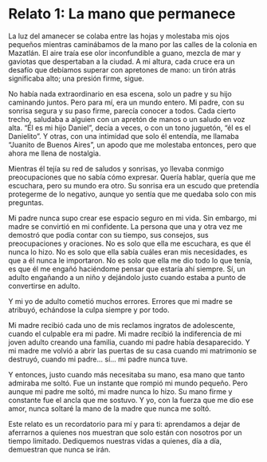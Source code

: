 # Relato 1: La mano que permanece

La luz del amanecer se colaba entre las hojas y molestaba mis ojos pequeños mientras caminábamos de la mano por las calles de la colonia en Mazatlán. El aire traía ese olor inconfundible a guano, mezcla de mar y gaviotas que despertaban a la ciudad. A mi altura, cada cruce era un desafío que debíamos superar con apretones de mano: un tirón atrás significaba alto; una presión firme, sigue.

No había nada extraordinario en esa escena, solo un padre y su hijo caminando juntos. Pero para mí, era un mundo entero. Mi padre, con su sonrisa segura y su paso firme, parecía conocer a todos. Cada cierto trecho, saludaba a alguien con un apretón de manos o un saludo en voz alta. “Él es mi hijo Daniel”, decía a veces, o con un tono juguetón, “él es el Danielito”. Y otras, con una intimidad que solo él entendía, me llamaba “Juanito de Buenos Aires”, un apodo que me molestaba entonces, pero que ahora me llena de nostalgia.

Mientras él tejía su red de saludos y sonrisas, yo llevaba conmigo preocupaciones que no sabía cómo expresar. Quería hablar, quería que me escuchara, pero su mundo era otro. Su sonrisa era un escudo que pretendía protegerme de lo negativo, aunque yo sentía que me quedaba solo con mis preguntas.

Mi padre nunca supo crear ese espacio seguro en mi vida. Sin embargo, mi madre se convirtió en mi confidente. La persona que una y otra vez me demostró que podía contar con su tiempo, sus consejos, sus preocupaciones y oraciones. No es solo que ella me escuchara, es que él nunca lo hizo. No es solo que ella sabía cuáles eran mis necesidades, es que a él nunca le importaron. No es solo que ella me dio todo lo que tenía, es que él me engañó haciéndome pensar que estaría ahí siempre. Sí, un adulto engañando a un niño y dejándolo justo cuando estaba a punto de convertirse en adulto.

Y mi yo de adulto cometió muchos errores. Errores que mi madre se atribuyó, echándose la culpa siempre y por todo.

Mi madre recibió cada uno de mis reclamos ingratos de adolescente, cuando el culpable era mi padre. Mi madre recibió la indiferencia de mi joven adulto creando una familia, cuando mi padre había desaparecido. Y mi madre me volvió a abrir las puertas de su casa cuando mi matrimonio se destruyó, cuando mi padre... sí... mi padre nunca tuve.

Y entonces, justo cuando más necesitaba su mano, esa mano que tanto admiraba me soltó. Fue un instante que rompió mi mundo pequeño. Pero aunque mi padre me soltó, mi madre nunca lo hizo. Su mano firme y constante fue el ancla que me sostuvo. Y yo, con la fuerza que me dio ese amor, nunca soltaré la mano de la madre que nunca me soltó.

Este relato es un recordatorio para mí y para ti: aprendamos a dejar de aferrarnos a quienes nos muestran que solo están con nosotros por un tiempo limitado. Dediquemos nuestras vidas a quienes, día a día, demuestran que nunca se irán.